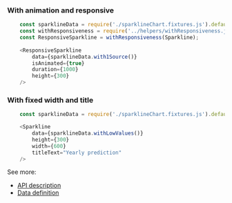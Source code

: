 ### With animation and responsive
```js
    const sparklineData = require('./sparklineChart.fixtures.js').default;
    const withResponsiveness = require('../helpers/withResponsiveness.js').default;
    const ResponsiveSparkline = withResponsiveness(Sparkline);
    
    <ResponsiveSparkline
        data={sparklineData.with1Source()}
        isAnimated={true}
        duration={1000}
        height={300}
    />
```

### With fixed width and title
```js
    const sparklineData = require('./sparklineChart.fixtures.js').default;

    <Sparkline
        data={sparklineData.withLowValues()}
        height={300}
        width={600}
        titleText="Yearly prediction"
    />
```


See more:
* [API description][APILink]
* [Data definition][DataLink]



[APILink]: http://britecharts.github.io/britecharts/module-Sparkline.html
[DataLink]: http://britecharts.github.io/britecharts/global.html#SparklineChartData__anchor